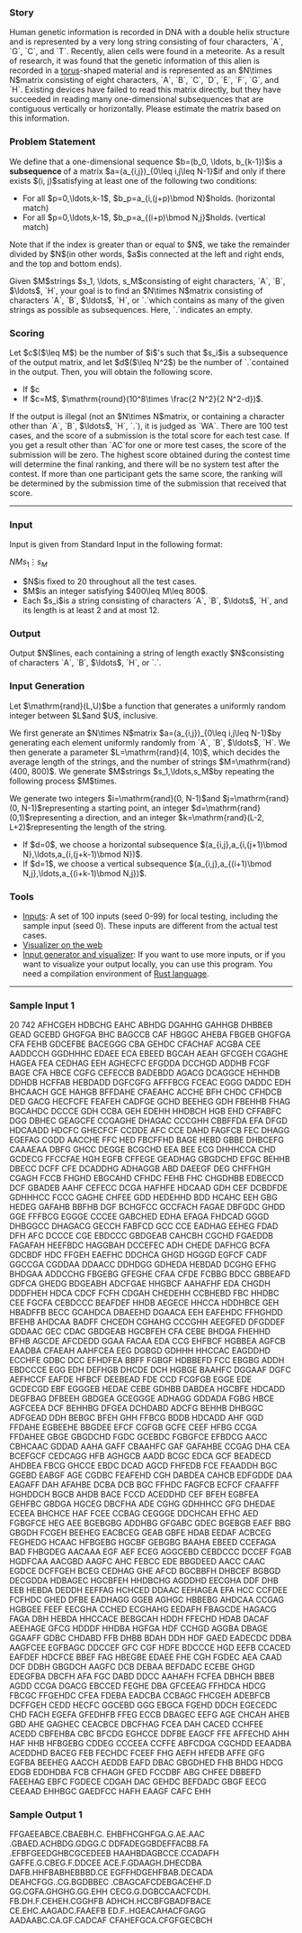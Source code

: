 
<div>

<span>

<span>

<div>

<section>

### **Story**

<p>
Human genetic information is recorded in DNA with a double helix structure and is represented by a very long string consisting of four characters, `A`, `G`, `C`, and `T`.
Recently, alien cells were found in a meteorite.
As a result of research, it was found that the genetic information of this alien is recorded in a <a href="https://en.wikipedia.org/wiki/Torus">torus</a>-shaped material and is represented as an $N\times N$matrix consisting of eight characters, `A`, `B`, `C`, `D`, `E`, `F`, `G`, and `H`.
Existing devices have failed to read this matrix directly, but they have succeeded in reading many one-dimensional subsequences that are contiguous vertically or horizontally.
Please estimate the matrix based on this information.
</p>

</section>

</div>

<div>

<section>

### **Problem Statement**

<p>
We define that a one-dimensional sequence $b=(b_0, \ldots, b_{k-1})$is a 
<strong>
subsequence
</strong>
of a matrix $a=(a_{i,j})_{0\leq i,j\leq N-1}$if and only if there exists $(i, j)$satisfying at least one of the following two conditions:
</p>

<ul>

<li>
For all $p=0,\ldots,k-1$, $b_p=a_{i,(j+p)\bmod N}$holds. (horizontal match)
</li>

<li>
For all $p=0,\ldots,k-1$, $b_p=a_{(i+p)\bmod N,j}$holds. (vertical match)
</li>

</ul>

<p>
Note that if the index is greater than or equal to $N$, we take the remainder divided by $N$(in other words, $a$is connected at the left and right ends, and the top and bottom ends).
</p>

<p>
Given $M$strings $s_1, \ldots, s_M$consisting of eight characters, `A`, `B`, $\ldots$, `H`, your goal is to find an $N\times N$matrix consisting of characters `A`, `B`, $\ldots$, `H`, or `.`which contains as many of the given strings as possible as subsequences.
Here, `.`indicates an empty.
</p>

</section>

</div>

<div>

<section>

### **Scoring**

<p>
Let $c$($\leq M$) be the number of $i$'s such that $s_i$is a subsequence of the output matrix, and let $d$($\leq N^2$) be the number of `.`contained in the output.
Then, you will obtain the following score.
</p>

<ul>

<li>
If $c<M$, $\mathrm{round}(10^8\times \frac{c}{M})$.
</li>

<li>
If $c=M$, $\mathrm{round}(10^8\times \frac{2 N^2}{2 N^2-d})$.
</li>

</ul>

<p>
If the output is illegal (not an $N\times N$matrix, or containing a character other than `A`, `B`, $\ldots$, `H`, `.`), it is judged as `WA`.
There are 100 test cases, and the score of a submission is the total score for each test case.
If you get a result other than `AC`for one or more test cases, the score of the submission will be zero. The highest score obtained during the contest time will determine the final ranking, and there will be no system test after the contest.
If more than one participant gets the same score, the ranking will be determined by the submission time of the submission that received that score.
</p>

</section>

</div>

---

<div>

<div>

<section>

### **Input**

<p>
Input is given from Standard Input in the following format:
</p>

<div>

$N$$M$$s_1$$\vdots$$s_M$
</div>

<ul>

<li>
$N$is fixed to 20 throughout all the test cases.
</li>

<li>
$M$is an integer satisfying $400\leq M\leq 800$.
</li>

<li>
Each $s_i$is a string consisting of characters `A`, `B`, $\ldots$, `H`, and its length is at least 2 and at most 12.
</li>

</ul>

</section>

</div>

<div>

<section>

### **Output**

<p>
Output $N$lines, each containing a string of length exactly $N$consisting of characters `A`, `B`, $\ldots$, `H`, or `.`.
</p>

</section>

</div>

<div>

<section>

### **Input Generation**

<p>
Let $\mathrm{rand}(L,U)$be a function that generates a uniformly random integer between $L$and $U$, inclusive.
</p>

<p>
We first generate an $N\times N$matrix $a=(a_{i,j})_{0\leq i,j\leq N-1}$by generating each element uniformly randomly from `A`, `B`, $\ldots$, `H`.
We then generate a parameter $L=\mathrm{rand}(4, 10)$, which decides the average length of the strings, and the number of strings $M=\mathrm{rand}(400, 800)$.
We generate $M$strings $s_1,\ldots,s_M$by repeating the following process $M$times.
</p>

<p>
We generate two integers $i=\mathrm{rand}(0, N-1)$and $j=\mathrm{rand}(0, N-1)$representing a starting point, an integer $d=\mathrm{rand}(0,1)$representing a direction, and an integer $k=\mathrm{rand}(L-2, L+2)$representing the length of the string.
</p>

<ul>

<li>
If $d=0$, we choose a horizontal subsequence $(a_{i,j},a_{i,(j+1)\bmod N},\ldots,a_{i,(j+k-1)\bmod N})$.
</li>

<li>
If $d=1$, we choose a vertical subsequence $(a_{i,j},a_{(i+1)\bmod N,j},\ldots,a_{(i+k-1)\bmod N,j})$.
</li>

</ul>

</section>

</div>

<div>

<section>

### **Tools**

<ul>

<li>
<a href="https://img.atcoder.jp/ahc004/a45fa3f18ab177158bf5961b12872f93.zip">Inputs</a>: A set of 100 inputs (seed 0-99) for local testing, including the sample input (seed 0). These inputs are different from the actual test cases.
</li>

<li>
<a href="https://img.atcoder.jp/ahc004/a42b6f0655821d8b384b31377108e5512.html">Visualizer on the web</a>
</li>

<li>
<a href="https://img.atcoder.jp/ahc004/222362f13a30b1342bf79d0041bd4d39.zip">Input generator and visualizer</a>: If you want to use more inputs, or if you want to visualize your output locally, you can use this program. You need a compilation environment of <a href="https://www.rust-lang.org/ja">Rust language</a>.
</li>

</ul>

</section>

</div>

</div>

---

<div>

<section>

### **Sample Input 1**

<div>

20 742
AFHCGEH
HDBCHG
EAHC
ABHDG
DGAHHG
GAHHGB
DHBBEB
GEAD
GCEBD
GHGFGA
BHC
BAGCCB
CAF
HBGGC
AHEBA
FBGEB
GHGFGA
CFA
FEHB
GDCEFBE
BACEGGG
CBA
GEHDC
CFACHAF
ACGBA
CEE
AADDCCH
GGDHHHC
EDAEE
ECA
EBEED
BGCAH
AEAH
GFCGEH
CGAGHE
HAGEA
FEA
CEDHAG
EEH
AGHECFC
EFGDDA
DCCHGD
ADDHB
FCGF
BAGE
CFA
HBCE
CGFG
CEFECCB
BADEBDD
AGACG
DCAGGCE
HEHHDB
DDHDB
HCFFAB
HEBDADD
DGFCGFG
AFFFBCG
FCEAC
EGGG
DADDC
EDH
BHCAACH
GCE
HAHGB
BFFDAHE
CFAEAHC
ACCHE
BFH
CHDC
CFHDCB
DED
GACG
HECFCFE
FEAFEH
CADFGE
GCHD
BEEHEG
GDH
FBEHHB
FHAG
BGCAHDC
DCCCE
GDH
CCBA
GEH
EDEHH
HHDBCH
HGB
EHD
CFFABFC
DGG
DBHEC
GEAGCFE
CCGAGHE
DHAGAC
CCCGHH
CBBFFDA
EFA
DFGD
HDCAADD
HDCFC
GHECFCF
CCDDE
AFC
CCE
DAHD
FAGFCB
FEC
DHAGG
EGEFAG
CGDD
AACCHE
FFC
HED
FBCFFHD
BAGE
HEBD
GBBE
DHBCEFG
CAAAEAA
DBFG
GHCC
DEGGE
BCGCHD
EEA
BEE
ECG
DHHHCCA
CHD
GCDECG
FFCCFAE
HGH
EGFB
CFFEGE
GEADHAG
GBGDCHD
EFGC
BEHHB
DBECC
DCFF
CFE
DCADDHG
ADHAGGB
ABD
DAEEGF
DEG
CHFFHGH
CGAGH
FCCB
FHGHD
EBGCAHD
CFHDC
FEHB
FHC
CHGDHBB
EDBECCD
DCF
GBADEB
AAHF
CEFECC
DCGA
HAFHFE
HDCAAD
GDH
CEF
DCBDFDE
GDHHHCC
FCCC
GAGHE
CHFEE
GDD
HEDEHHD
BDD
HCAHC
EEH
GBG
HEDEG
GAFAHB
BBFHB
DGF
BCHGFCC
GCCFACH
FAGAE
DBFGDC
GHDD
GGE
FFFBCG
EGGGE
CCCEE
GABCHED
EDHA
EFAGA
FHDCAD
GGGD
DHBGGCC
DHAGACG
GECCH
FABFCD
GCC
CCE
EADHAG
EEHEG
FDAD
DFH
AFC
DCCCE
CGE
EBDCCC
GBDGEAB
CAHCBH
CGCHD
FGAEDDB
FAGAFAH
HEEFBDC
HAGGBAH
DCCEFEC
ADH
CHEDE
DAFHCG
BCFA
GDCBDF
HDC
FFGEH
EAEFHC
DDCHCA
GHGD
HGGGD
EGFCF
CADF
GGCCGA
CGDDAA
DDAACC
DDHDGG
GDHEDA
HEBDAD
DCGHG
EFHG
BHDGAA
ADDCCHG
FBGEBG
GFEGHE
CFAA
CFDE
FCBBG
BDCC
GBBEAFD
GDFCA
GHEDG
BDGEABH
ADCFGAE
HHGBCF
AAHAFHF
EDA
CHGDH
DDDFHEH
HDCA
CDCF
FCFH
CDGAH
CHEDEHH
CCBHEBD
FBC
HHDBC
CEE
FGCFA
CEBDCCC
BEAFDEF
HHDB
AEGECE
HHCCA
HDDHBCE
GEH
HBADFFB
BECC
GCAHDCA
DBAEEHD
DGAACA
EEH
EAFEHDC
FFHGHDD
BFEHB
AHDCAA
BADFF
CHCEDH
CGHAHG
CCCGHH
AEEGFED
DFGDDEF
GDDAAC
GEC
CDAC
GBDGEAB
HGCBFEH
CFA
CEBE
BHDGA
FHEHHD
BFHB
AGCDE
AFCDEDD
GGAA
FACAA
EDA
CCG
EHFBCF
HGBBEA
AGFCB
EAADBA
CFAEAH
AAHFCEA
EEG
DGBGD
GDHHH
HHCCAC
EAGDDHD
ECCHFE
GDBC
DCC
EFHDFEA
BBFF
FGBGF
HDBBEFD
FCC
EBGBG
ADDH
EBDCCCE
EGG
EDH
DEFHGB
DHCDE
DCH
HGBGE
BAAHFC
DGGAAF
DGFC
AEFHCCF
EAFDE
HFBCF
DEEBEAD
FDE
CCD
FCGFGB
EGGE
EDE
GCDECGD
EBF
EGGGEB
HEDAE
CEBE
GDHBB
DABDEA
HGCBFE
HDCADD
DEGFBAG
DFBEEH
GBDGEA
GCEGGGE
ADHAGG
GDDADA
FGBG
HBCE
AGFCEEA
DCF
BEHHBG
DFGEA
DCHDABD
ADCFG
BEHHB
DHBGGC
ADFGEAD
DDH
BEBGC
BFEH
GHH
FFBCG
BDDB
HDCADD
AHF
GGD
FFDAHE
EGBEEHE
BBGDEE
EFCF
CGFGB
GCFE
CEEF
HFBG
CCGA
FFDAHEE
GBGE
GBGDCHD
FGDC
GCEBDC
FGBGFCE
EFBDCG
AACC
CBHCAAC
GDDAD
AAHA
GAFF
CBAAHFC
GAF
GAFAHBE
CCGAG
DHA
CEA
BCEFGCF
CEDCAGG
HFB
AGHGCB
AADD
BCGC
EDCA
GCF
BEADECD
AHDBEA
FBCG
GHCCE
EBDC
DCAD
AGCD
FHFEDB
FCE
FEAADDH
BGC
GGEBD
EABGF
AGE
CGDBC
FEAFEHD
CGH
DABDEA
CAHCB
EDFGDDE
DAA
EAGAFF
DAH
AFAHBE
DCBA
DCB
BGC
FFHDC
FAGFCB
ECFCF
CFAAFFF
HGHDDCH
BGCB
AHDB
BACE
FCCD
ACEDDHD
CEF
BFEH
EGBFEA
GEHFBC
GBDGA
HGCEG
DBCFHA
ADE
CGHG
GDHHHCC
GFG
DHEDAE
ECEEA
BHCHCE
HAF
FCEE
CCBAG
CEGGGE
DDCHCAH
EFHC
AED
FGBGFCE
HEG
AEE
BGEBGBG
ADDHBG
GFGABC
GDEC
BGEBGB
EAEF
BBG
GBGDH
FCGEH
BEEHEG
EACBCEG
GEAB
GBFE
HDAB
EEDAF
ACBCEG
FEGHEDG
HCAAC
HFBGEBG
HGCBF
GEBGBG
BAAHA
EBEED
CCEFAGA
BAD
FHBGDEG
AACAAA
EGF
AEF
ECEG
AGGCEBD
CEBDCCC
DCCEF
FGAB
HGDFCAA
AACGBD
AAGFC
AHC
FEBCC
EDE
BBGDEED
AACC
CAAC
EGDCE
DCFFGEH
BCEG
CEDHAG
GHE
AFCD
BGCBBFH
DHBCEF
BGBGD
DECGDDA
HDBAGEC
HGCBFEH
HHDBCHG
AGDDHD
EECGHA
DDF
DHB
EEB
HEBDA
DEDDH
EEFFAG
HCHCED
DDAAC
EEHAGEA
EFA
HCC
CCFDEE
FCFHDC
GHED
DFBE
EADHAGG
GGEB
AGHGC
HBBEBG
AHDCAA
CCGAG
HGBGEE
FEEF
EECGHA
CCHED
ECGHAHG
EEDAFH
FBAGCDE
HAGACG
FAGA
DBH
HEBDA
HHCCACE
BEBGCAH
HDDH
FFECHD
HDAB
DACAF
AEEHAGE
GFCG
HDDDF
HHDBA
HGFGA
HDF
CCHGD
AGGBA
DBAGE
GGAAFF
GDBC
CHDABD
FFB
DHBB
BDAH
DDH
HDF
GAED
EADECDC
DDBA
AAGFCEE
EGFBAGC
DDCCEF
GFC
CGF
HDFE
BDCCCE
HGD
EEFB
CCACED
EAFDEF
HDCFCE
BBEF
FAG
HBEGBE
EDAEE
FHE
CGH
FGDEC
AEA
CAAD
DCF
DDBH
GBGDCH
AAGFC
DCB
DEBAA
BEFDADC
ECEBE
GHGD
EDEGFBA
DBCFH
AFA
FGC
DABD
DDCC
AAHAFH
FCFEA
DBHCH
BBEB
AGDD
CCGA
DGACG
EBCCED
FEGHE
DBA
GFCEEAG
FFHDCA
HDCG
FBCGC
FFGEHDC
CFEA
FDEBA
EADCBA
CCBAGC
FHCGEH
ADEBFCB
DCFFGEH
CEDD
HECFC
GGCEBD
GGG
EBGCA
FGEHD
DDCH
EGECEDC
CHD
FACH
EGEFA
GFEDHFB
FFEG
ECCB
DBAGEC
EEFG
AGE
CHCAH
AHEB
GBD
AHE
GAGHEC
CEACBCE
DBCFHAG
FCEA
DAH
CACED
CCHFEE
ACEDD
CBFEHBA
CBC
BFCDG
EGHCCE
DDFBE
EAGCF
FFE
AFFECHD
AHH
HAF
HHB
HFBGEBG
CDDEG
CCCEEA
CCFFE
ABFCDGA
CGCHDD
EEAADBA
ACEDDHD
BACEG
FEB
FECHDC
FCEEF
FHG
AEFH
HFEDB
AFFE
GFG
EGFBA
BEEHEG
AACCH
AEDDB
EAFD
DBAC
GBGDHED
FHB
BHDG
HDCG
EDGB
EDDHDBA
FCB
CFHAGH
GFED
FCCDBF
ABG
CHFEE
DBBEFD
FAEEHAG
EBFC
FGDECE
CDGAH
DAC
GEHDC
BEFDADC
GBGF
EECG
CEEAAD
EHHBGC
GAEDFCC
HAFH
EAAGF
CAFC
EHH

</div>

</section>

</div>

<div>

<section>

### **Sample Output 1**

<div>

FFGAEEABCE.CBAEBH.C.
EHBFHCGHFGA.G.AE.AAC
.GBAED.ACHBDG.GDGG.C
DDFADEGGBDEFFACBB.FA
.EFBFGEEDGHBCGCEDEEB
HAAHBDAGBCCE.CCADAFH
GAFFE.G.CBEG.F.DDCEE
ACE.F.GDAAGH.DHECDBA
DAFB.HHFBABHEBBBD.CE
EGFFHDGEHFBAB.DECADA
DEAHCFGG..CG.BGDBBEC
.CBAGCAFCDEBGACEHF.D
GG.CGFA.GHGHG.GG.EHH
CECG.G.DGBCCAACFCDH.
FB.DH.F.CEHEH.CGGHFB
ADHCH.HCCBFGBADFBACE
CE.EHC.AAGADC.FAAEFB
ED.F..HGEACAHACFGAGG
AADAABC.CA.GF.CADCAF
CFAHEFGCA.CFGFGECBCH

</div>

</section>

</div>

</span>

</span>

</div>
